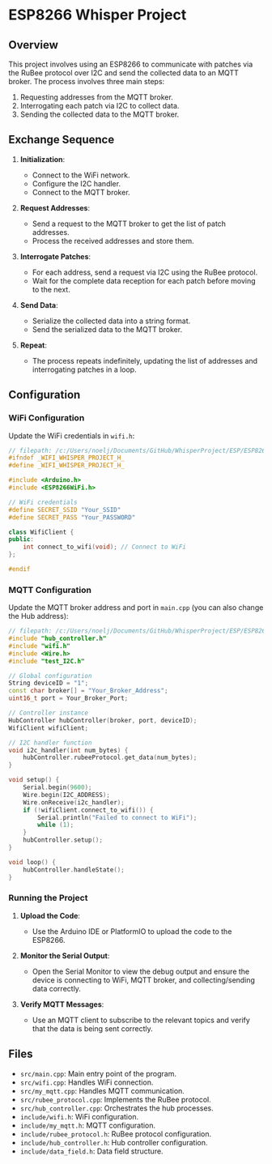 # ESP8266 Whisper Project

## Overview

This project involves using an ESP8266 to communicate with patches via the RuBee protocol over I2C and send the collected data to an MQTT broker. The process involves three main steps:
1. Requesting addresses from the MQTT broker.
2. Interrogating each patch via I2C to collect data.
3. Sending the collected data to the MQTT broker.

## Exchange Sequence

1. **Initialization**:
   - Connect to the WiFi network.
   - Configure the I2C handler.
   - Connect to the MQTT broker.

2. **Request Addresses**:
   - Send a request to the MQTT broker to get the list of patch addresses.
   - Process the received addresses and store them.

3. **Interrogate Patches**:
   - For each address, send a request via I2C using the RuBee protocol.
   - Wait for the complete data reception for each patch before moving to the next.

4. **Send Data**:
   - Serialize the collected data into a string format.
   - Send the serialized data to the MQTT broker.

5. **Repeat**:
   - The process repeats indefinitely, updating the list of addresses and interrogating patches in a loop.

## Configuration

### WiFi Configuration

Update the WiFi credentials in `wifi.h`:

```cpp
// filepath: /c:/Users/noelj/Documents/GitHub/WhisperProject/ESP/ESP8266/include/wifi.h
#ifndef _WIFI_WHISPER_PROJECT_H_
#define _WIFI_WHISPER_PROJECT_H_

#include <Arduino.h>
#include <ESP8266WiFi.h>

// WiFi credentials
#define SECRET_SSID "Your_SSID"
#define SECRET_PASS "Your_PASSWORD"

class WifiClient {
public:
    int connect_to_wifi(void); // Connect to WiFi
};

#endif
```

### MQTT Configuration

Update the MQTT broker address and port in `main.cpp` (you can also change the Hub address):

```cpp
// filepath: /c:/Users/noelj/Documents/GitHub/WhisperProject/ESP/ESP8266/src/main.cpp
#include "hub_controller.h"
#include "wifi.h"
#include <Wire.h>
#include "test_I2C.h"

// Global configuration
String deviceID = "1";
const char broker[] = "Your_Broker_Address";
uint16_t port = Your_Broker_Port;

// Controller instance
HubController hubController(broker, port, deviceID);
WifiClient wifiClient;

// I2C handler function
void i2c_handler(int num_bytes) {
    hubController.rubeeProtocol.get_data(num_bytes);
}

void setup() {
    Serial.begin(9600);
    Wire.begin(I2C_ADDRESS);
    Wire.onReceive(i2c_handler);
    if (!wifiClient.connect_to_wifi()) {
        Serial.println("Failed to connect to WiFi");
        while (1);
    }
    hubController.setup();
}

void loop() {
    hubController.handleState();
}
```

### Running the Project

1. **Upload the Code**:
   - Use the Arduino IDE or PlatformIO to upload the code to the ESP8266.

2. **Monitor the Serial Output**:
   - Open the Serial Monitor to view the debug output and ensure the device is connecting to WiFi, MQTT broker, and collecting/sending data correctly.

3. **Verify MQTT Messages**:
   - Use an MQTT client to subscribe to the relevant topics and verify that the data is being sent correctly.

## Files

- `src/main.cpp`: Main entry point of the program.
- `src/wifi.cpp`: Handles WiFi connection.
- `src/my_mqtt.cpp`: Handles MQTT communication.
- `src/rubee_protocol.cpp`: Implements the RuBee protocol.
- `src/hub_controller.cpp`: Orchestrates the hub processes.
- `include/wifi.h`: WiFi configuration.
- `include/my_mqtt.h`: MQTT configuration.
- `include/rubee_protocol.h`: RuBee protocol configuration.
- `include/hub_controller.h`: Hub controller configuration.
- `include/data_field.h`: Data field structure.

